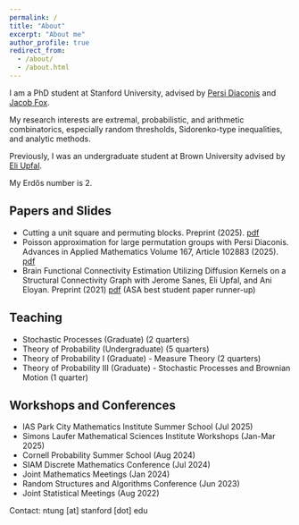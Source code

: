 ```yaml
---
permalink: /
title: "About"
excerpt: "About me"
author_profile: true
redirect_from: 
  - /about/
  - /about.html
---
```


I am a PhD student at Stanford University, advised by [Persi Diaconis](https://diaconis.ckirby.su.domains) and [Jacob Fox](https://stanford.edu/~jacobfox/).

My research interests are extremal, probabilistic, and arithmetic combinatorics, especially random thresholds, Sidorenko-type inequalities, and analytic methods.

Previously, I was an undergraduate student at Brown University advised by [Eli Upfal](https://cs.brown.edu/people/eupfal/).

My Erdős number is 2.

## Papers and Slides

* Cutting a unit square and permuting blocks. Preprint (2025). [pdf](https://arxiv.org/pdf/2501.13844)
* Poisson approximation for large permutation groups with Persi Diaconis. Advances in Applied
Mathematics Volume 167, Article 102883 (2025). [pdf](https://arxiv.org/pdf/2408.06611)
* Brain Functional Connectivity Estimation Utilizing Diffusion Kernels on a Structural Connectivity
Graph with Jerome Sanes, Eli Upfal, and Ani Eloyan. Preprint (2021) [pdf](https://arxiv.org/pdf/2111.08118) (ASA best student paper runner-up)

## Teaching

* Stochastic Processes (Graduate) (2 quarters)
* Theory of Probability (Undergraduate) (5 quarters)
* Theory of Probability I (Graduate) - Measure Theory (2 quarters)
* Theory of Probability III (Graduate) - Stochastic Processes and Brownian Motion (1 quarter)

## Workshops and Conferences

* IAS Park City Mathematics Institute Summer School (Jul 2025)
* Simons Laufer Mathematical Sciences Institute Workshops (Jan-Mar 2025)
* Cornell Probability Summer School (Aug 2024)
* SIAM Discrete Mathematics Conference (Jul 2024)
* Joint Mathematics Meetings (Jan 2024)
* Random Structures and Algorithms Conference (Jun 2023)
* Joint Statistical Meetings (Aug 2022)

Contact: ntung [at] stanford [dot] edu
